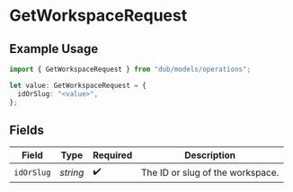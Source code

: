 # GetWorkspaceRequest

## Example Usage

```typescript
import { GetWorkspaceRequest } from "dub/models/operations";

let value: GetWorkspaceRequest = {
  idOrSlug: "<value>",
};
```

## Fields

| Field                            | Type                             | Required                         | Description                      |
| -------------------------------- | -------------------------------- | -------------------------------- | -------------------------------- |
| `idOrSlug`                       | *string*                         | :heavy_check_mark:               | The ID or slug of the workspace. |